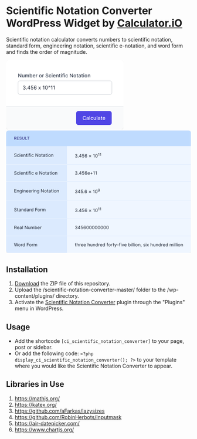 # Scientific Notation Converter WordPress Widget by [Calculator.iO](https://www.calculator.io/ "Calculator.iO Homepage")

Scientific notation calculator converts numbers to scientific notation, standard form, engineering notation, scientific e-notation, and word form and finds the order of magnitude.

![Scientific Notation Converter Input Form](/assets/images/screenshot-1.png "Scientific Notation Converter Input Form")
![Scientific Notation Converter Calculation Results](/assets/images/screenshot-2.png "Scientific Notation Converter Calculation Results")

## Installation

1. [Download](https://github.com/pub-calculator-io/age-calculator/archive/refs/heads/master.zip) the ZIP file of this repository.
2. Upload the /scientific-notation-converter-master/ folder to the /wp-content/plugins/ directory.
3. Activate the [Scientific Notation Converter](https://www.calculator.io/scientific-notation-converter/ "Scientific Notation Converter Homepage") plugin through the "Plugins" menu in WordPress.

## Usage
* Add the shortcode `[ci_scientific_notation_converter]` to your page, post or sidebar.
* Or add the following code: `<?php display_ci_scientific_notation_converter(); ?>` to your template where you would like the Scientific Notation Converter to appear.

## Libraries in Use
1. https://mathjs.org/
2. https://katex.org/
3. https://github.com/aFarkas/lazysizes
4. https://github.com/RobinHerbots/Inputmask
5. https://air-datepicker.com/
6. https://www.chartjs.org/
